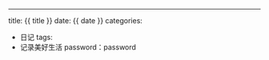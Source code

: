 ---
title: {{ title }}
date: {{ date }}
categories: 
- 日记
tags:
- 记录美好生活
password：password
<!-- more -->
